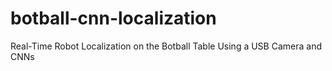 # botball-cnn-localization
Real-Time Robot Localization on the Botball Table Using a USB Camera and CNNs
